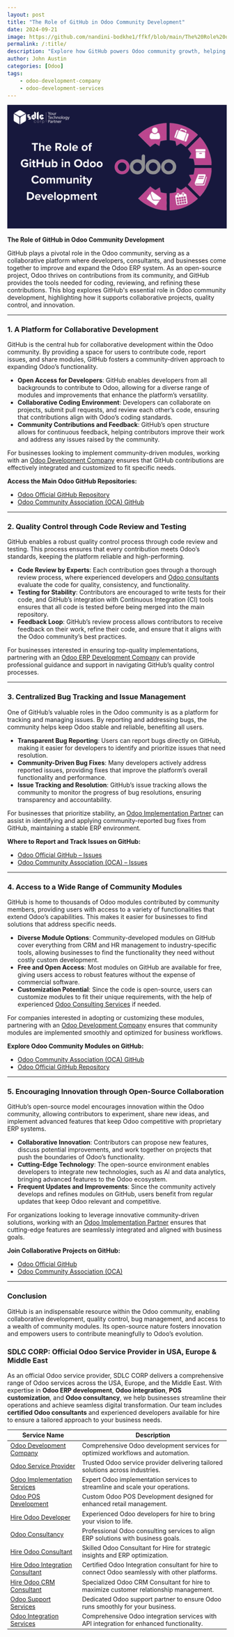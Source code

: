 ```yaml
---
layout: post
title: "The Role of GitHub in Odoo Community Development"
date: 2024-09-21
image: https://github.com/nandini-bodkhe1/ffkf/blob/main/The%20Role%20of%20GitHub%20in%20Odoo%20Community%20Development.png?raw=true
permalink: /:title/
description: "Explore how GitHub powers Odoo community growth, helping developers collaborate, share code, and build better tools together."
author: John Austin
categories: [Odoo]
tags:
	- odoo-development-company
	- odoo-development-services
---
```

![Odoo Development](https://github.com/nandini-bodkhe1/ffkf/blob/main/The%20Role%20of%20GitHub%20in%20Odoo%20Community%20Development.png?raw=true)


**The Role of GitHub in Odoo Community Development**

GitHub plays a pivotal role in the Odoo community, serving as a collaborative platform where developers, consultants, and businesses come together to improve and expand the Odoo ERP system. As an open-source project, Odoo thrives on contributions from its community, and GitHub provides the tools needed for coding, reviewing, and refining these contributions. This blog explores GitHub's essential role in Odoo community development, highlighting how it supports collaborative projects, quality control, and innovation.

---

### **1\. A Platform for Collaborative Development**

GitHub is the central hub for collaborative development within the Odoo community. By providing a space for users to contribute code, report issues, and share modules, GitHub fosters a community-driven approach to expanding Odoo’s functionality.

* **Open Access for Developers**: GitHub enables developers from all backgrounds to contribute to Odoo, allowing for a diverse range of modules and improvements that enhance the platform’s versatility.  
* **Collaborative Coding Environment**: Developers can collaborate on projects, submit pull requests, and review each other’s code, ensuring that contributions align with Odoo’s coding standards.  
* **Community Contributions and Feedback**: GitHub’s open structure allows for continuous feedback, helping contributors improve their work and address any issues raised by the community.

For businesses looking to implement community-driven modules, working with an [Odoo Development Company](https://sdlccorp.com/services/odoo-services/odoo-development-company/) ensures that GitHub contributions are effectively integrated and customized to fit specific needs.

**Access the Main Odoo GitHub Repositories:**

* [Odoo Official GitHub Repository](https://github.com/odoo/odoo)  
* [Odoo Community Association (OCA) GitHub](https://github.com/OCA)

---

### **2\. Quality Control through Code Review and Testing**

GitHub enables a robust quality control process through code review and testing. This process ensures that every contribution meets Odoo’s standards, keeping the platform reliable and high-performing.

* **Code Review by Experts**: Each contribution goes through a thorough review process, where experienced developers and [Odoo consultants](https://sdlccorp.com/services/odoo-services/odoo-consulting-services/) evaluate the code for quality, consistency, and functionality.  
* **Testing for Stability**: Contributors are encouraged to write tests for their code, and GitHub’s integration with Continuous Integration (CI) tools ensures that all code is tested before being merged into the main repository.  
* **Feedback Loop**: GitHub’s review process allows contributors to receive feedback on their work, refine their code, and ensure that it aligns with the Odoo community’s best practices.

For businesses interested in ensuring top-quality implementations, partnering with an [Odoo ERP Development Company](https://sdlccorp.com/services/odoo-services/odoo-development-company/) can provide professional guidance and support in navigating GitHub’s quality control processes.

---

### **3\. Centralized Bug Tracking and Issue Management**

One of GitHub’s valuable roles in the Odoo community is as a platform for tracking and managing issues. By reporting and addressing bugs, the community helps keep Odoo stable and reliable, benefiting all users.

* **Transparent Bug Reporting**: Users can report bugs directly on GitHub, making it easier for developers to identify and prioritize issues that need resolution.  
* **Community-Driven Bug Fixes**: Many developers actively address reported issues, providing fixes that improve the platform’s overall functionality and performance.  
* **Issue Tracking and Resolution**: GitHub’s issue tracking allows the community to monitor the progress of bug resolutions, ensuring transparency and accountability.

For businesses that prioritize stability, an [Odoo Implementation Partner](https://sdlccorp.com/services/odoo-services/odoo-erp-development-company/) can assist in identifying and applying community-reported bug fixes from GitHub, maintaining a stable ERP environment.

**Where to Report and Track Issues on GitHub:**

* [Odoo Official GitHub – Issues](https://github.com/odoo/odoo/issues)  
* [Odoo Community Association (OCA) – Issues](https://github.com/OCA)

---

### **4\. Access to a Wide Range of Community Modules**

GitHub is home to thousands of Odoo modules contributed by community members, providing users with access to a variety of functionalities that extend Odoo’s capabilities. This makes it easier for businesses to find solutions that address specific needs.

* **Diverse Module Options**: Community-developed modules on GitHub cover everything from CRM and HR management to industry-specific tools, allowing businesses to find the functionality they need without costly custom development.  
* **Free and Open Access**: Most modules on GitHub are available for free, giving users access to robust features without the expense of commercial software.  
* **Customization Potential**: Since the code is open-source, users can customize modules to fit their unique requirements, with the help of experienced [Odoo Consulting Services](https://sdlccorp.com/services/odoo-services/odoo-consulting-services/) if needed.

For companies interested in adopting or customizing these modules, partnering with an [Odoo Development Company](https://sdlccorp.com/services/odoo-services/odoo-development-company/) ensures that community modules are implemented smoothly and optimized for business workflows.

**Explore Odoo Community Modules on GitHub:**

* [Odoo Community Association (OCA) GitHub](https://github.com/OCA)  
* [Odoo Official GitHub Repository](https://github.com/odoo/odoo)

---

### **5\. Encouraging Innovation through Open-Source Collaboration**

GitHub’s open-source model encourages innovation within the Odoo community, allowing contributors to experiment, share new ideas, and implement advanced features that keep Odoo competitive with proprietary ERP systems.

* **Collaborative Innovation**: Contributors can propose new features, discuss potential improvements, and work together on projects that push the boundaries of Odoo’s functionality.  
* **Cutting-Edge Technology**: The open-source environment enables developers to integrate new technologies, such as AI and data analytics, bringing advanced features to the Odoo ecosystem.  
* **Frequent Updates and Improvements**: Since the community actively develops and refines modules on GitHub, users benefit from regular updates that keep Odoo relevant and competitive.

For organizations looking to leverage innovative community-driven solutions, working with an [Odoo Implementation Partner](https://sdlccorp.com/services/odoo-services/odoo-erp-development-company/) ensures that cutting-edge features are seamlessly integrated and aligned with business goals.

**Join Collaborative Projects on GitHub:**

* [Odoo Official GitHub](https://github.com/odoo/odoo)  
* [Odoo Community Association (OCA)](https://github.com/OCA)

---

### **Conclusion**

GitHub is an indispensable resource within the Odoo community, enabling collaborative development, quality control, bug management, and access to a wealth of community modules. Its open-source nature fosters innovation and empowers users to contribute meaningfully to Odoo’s evolution. 

### **SDLC CORP: Official Odoo Service Provider in USA, Europe & Middle East**

As an official Odoo service provider, SDLC CORP delivers a comprehensive range of Odoo services across the USA, Europe, and the Middle East. With expertise in **Odoo ERP development**, **Odoo integration**, **POS customization**, and **Odoo consultancy**, we help businesses streamline their operations and achieve seamless digital transformation. Our team includes **certified Odoo consultants** and experienced developers available for hire to ensure a tailored approach to your business needs.

| Service Name | Description |
| ----- | ----- |
| [Odoo Development Company](https://sdlccorp.com/services/odoo-services/odoo-development-company/) | Comprehensive Odoo development services for optimized workflows and automation. |
| [Odoo Service Provider](https://sdlccorp.com/services/odoo-services/) | Trusted Odoo service provider delivering tailored solutions across industries. |
| [Odoo Implementation Services](https://sdlccorp.com/services/odoo-services/odoo-erp-development-company/) | Expert Odoo implementation services to streamline and scale your operations. |
| [Odoo POS Development](https://sdlccorp.com/services/odoo-services/odoo-pos-development-company/) | Custom Odoo POS Development designed for enhanced retail management. |
| [Hire Odoo Developer](https://sdlccorp.com/services/hire/hire-odoo-developer/) | Experienced Odoo developers for hire to bring your vision to life. |
| [Odoo Consultancy](https://sdlccorp.com/services/odoo-services/odoo-consulting-services/) | Professional Odoo consulting services to align ERP solutions with business goals. |
| [Hire Odoo Consultant](https://sdlccorp.com/services/hire/hire-odoo-business-consultant/) | Skilled Odoo Consultant for Hire for strategic insights and ERP optimization. |
| [Hire Odoo Integration Consultant](https://sdlccorp.com/services/hire/hire-odoo-integration-consultant/) | Certified Odoo Integration consultant for hire to connect Odoo seamlessly with other platforms. |
| [Hire Odoo CRM Consultant](https://sdlccorp.com/services/hire/hire-odoo-crm-consultant/) | Specialized Odoo CRM Consultant for hire to maximize customer relationship management. |
| [Odoo Support Services](https://sdlccorp.com/services/odoo-services/odoo-support-services/) | Dedicated Odoo support partner to ensure Odoo runs smoothly for your business. |
| [Odoo Integration Services](https://sdlccorp.com/services/odoo-services/odoo-custom-integration-company/) | Comprehensive Odoo integration services with API integration for enhanced functionality. |
